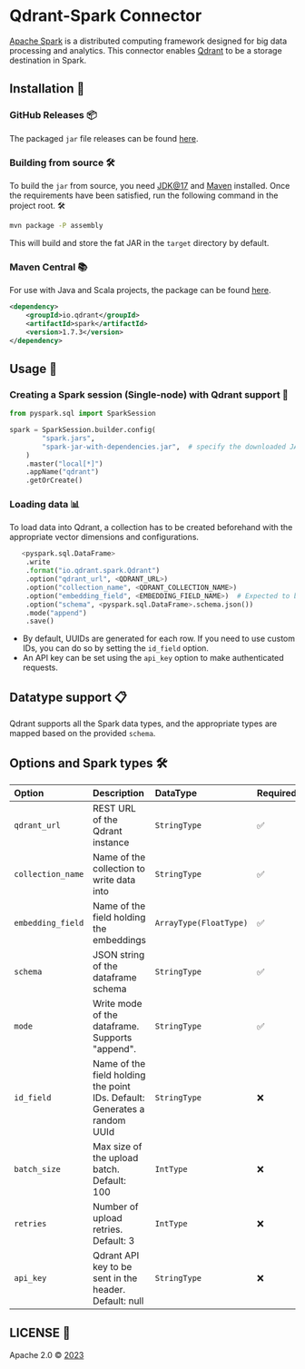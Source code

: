 # Qdrant-Spark Connector

[Apache Spark](https://spark.apache.org/) is a distributed computing framework designed for big data processing and analytics. This connector enables [Qdrant](https://qdrant.tech/) to be a storage destination in Spark.

## Installation 🚀

### GitHub Releases 📦

The packaged `jar` file releases can be found [here](https://github.com/qdrant/qdrant-spark/releases).

### Building from source 🛠️

To build the `jar` from source, you need [JDK@17](https://www.oracle.com/java/technologies/javase/jdk17-archive-downloads.html) and [Maven](https://maven.apache.org/) installed.
Once the requirements have been satisfied, run the following command in the project root. 🛠️

```bash
mvn package -P assembly
```

This will build and store the fat JAR in the `target` directory by default.

### Maven Central 📚

For use with Java and Scala projects, the package can be found [here](https://central.sonatype.com/artifact/io.qdrant/spark).

```xml
<dependency>
    <groupId>io.qdrant</groupId>
    <artifactId>spark</artifactId>
    <version>1.7.3</version>
</dependency>
```

## Usage 📝

### Creating a Spark session (Single-node) with Qdrant support 🌟

```python
from pyspark.sql import SparkSession

spark = SparkSession.builder.config(
        "spark.jars",
        "spark-jar-with-dependencies.jar",  # specify the downloaded JAR file
    )
    .master("local[*]")
    .appName("qdrant")
    .getOrCreate()
```

### Loading data 📊

To load data into Qdrant, a collection has to be created beforehand with the appropriate vector dimensions and configurations.

```python
   <pyspark.sql.DataFrame>
    .write
    .format("io.qdrant.spark.Qdrant")
    .option("qdrant_url", <QDRANT_URL>)
    .option("collection_name", <QDRANT_COLLECTION_NAME>)
    .option("embedding_field", <EMBEDDING_FIELD_NAME>)  # Expected to be a field of type ArrayType(FloatType)
    .option("schema", <pyspark.sql.DataFrame>.schema.json())
    .mode("append")
    .save()
```

- By default, UUIDs are generated for each row. If you need to use custom IDs, you can do so by setting the `id_field` option.
- An API key can be set using the `api_key` option to make authenticated requests.

## Datatype support 📋

Qdrant supports all the Spark data types, and the appropriate types are mapped based on the provided `schema`.

## Options and Spark types 🛠️

| Option            | Description                                                               | DataType               | Required |
| :---------------- | :------------------------------------------------------------------------ | :--------------------- | :------- |
| `qdrant_url`      | REST URL of the Qdrant instance                                           | `StringType`           | ✅       |
| `collection_name` | Name of the collection to write data into                                 | `StringType`           | ✅       |
| `embedding_field` | Name of the field holding the embeddings                                  | `ArrayType(FloatType)` | ✅       |
| `schema`          | JSON string of the dataframe schema                                       | `StringType`           | ✅       |
| `mode`            | Write mode of the dataframe. Supports "append".                           | `StringType`           | ✅       |
| `id_field`        | Name of the field holding the point IDs. Default: Generates a random UUId | `StringType`           | ❌       |
| `batch_size`      | Max size of the upload batch. Default: 100                                | `IntType`              | ❌       |
| `retries`         | Number of upload retries. Default: 3                                      | `IntType`              | ❌       |
| `api_key`         | Qdrant API key to be sent in the header. Default: null                    | `StringType`           | ❌       |

## LICENSE 📜

Apache 2.0 © [2023](https://github.com/qdrant/qdrant-spark/blob/master/LICENSE)
